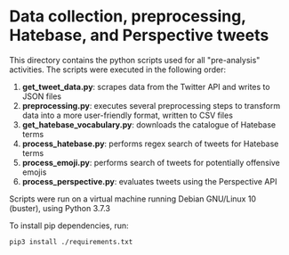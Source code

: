 # Data collection, preprocessing, Hatebase, and Perspective tweets
This directory contains the python scripts used for all "pre-analysis" activities. The scripts were executed in the following order:

1. **get_tweet_data.py**: scrapes data from the Twitter API and writes to JSON files
2. **preprocessing.py**: executes several preprocessing steps to transform data into a more user-friendly format, written to CSV files
3. **get_hatebase_vocabulary.py**: downloads the catalogue of Hatebase terms
4. **process_hatebase.py**: performs regex search of tweets for Hatebase terms
5. **process_emoji.py**: performs search of tweets for potentially offensive emojis
6. **process_perspective.py**: evaluates tweets using the Perspective API

Scripts were run on a virtual machine running Debian GNU/Linux 10 (buster), using Python 3.7.3

To install pip dependencies, run:
```
pip3 install ./requirements.txt
```
 
